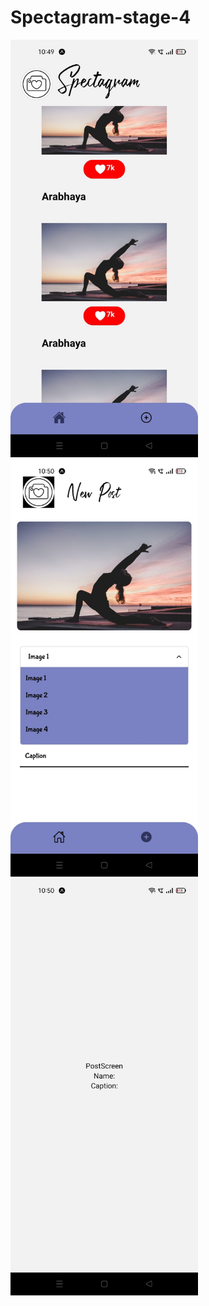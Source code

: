 # Spectagram-stage-4
<p>
  <img src="https://github.com/Arabhya07092007/Spectagram-stage-4/blob/main/assets/img%201.jpeg?raw=true" width="300" name="Spectagram feed screen"/>
  <img src="https://github.com/Arabhya07092007/Spectagram-stage-4/blob/main/assets/img%202.jpeg?raw=true" width="300" name="Spectagram create post screen"/>
  <img src="https://github.com/Arabhya07092007/Spectagram-stage-4/blob/main/assets/img%203.jpeg?raw=true" width="300" name="post screen"/>
</p>
